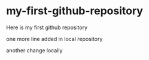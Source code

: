 # my-first-github-repository
Here is my first github repository

one more line added in local repository

another change locally
